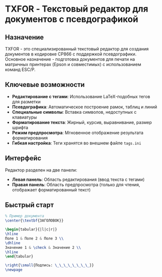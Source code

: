 # TXFOR - Текстовый редактор для документов с псевдографикой

## Назначение
TXFOR - это специализированный текстовый редактор для создания документов в кодировке CP866 с поддержкой псевдографики. Основное назначение - подготовка документов для печати на матричных принтерах (Epson и совместимых) с использованием команд ESC/P.

## Ключевые возможности
- **Редактирование с тегами**: Использование LaTeX-подобных тегов для разметки
- **Псевдографика**: Автоматическое построение рамок, таблиц и линий
- **Специальные символы**: Вставка символов, недоступных с клавиатуры
- **Форматирование текста**: Жирный, курсив, выравнивание, размер шрифта
- **Режим предпросмотра**: Мгновенное отображение результата форматирования
- **Гибкая настройка**: Теги хранятся во внешнем файле `tags.ini`

## Интерфейс
Редактор разделен на две панели:
- **Левая панель**: Область редактирования (ввод текста с тегами)
- **Правая панель**: Область предпросмотра (только для чтения, отображает форматированный текст)

## Быстрый старт
```latex
% Пример документа
\center{\textbf{ЗАГОЛОВОК}}

\begin{tabular}{|l|c|r|}
\hline
Поле 1 & Поле 2 & Поле 3 \\
\dhline
Значение 1 & \check & Значение 2 \\
\hline
\end{tabular}

\right{\small{Подпись: \_\_\_\_\_\_\_\_}}
\newpage